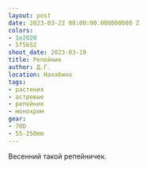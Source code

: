```yaml
---
layout: post
date: 2023-03-22 00:00:00.000000000 Z
colors:
- 1e2020
- 5f5b52
shoot_date: 2023-03-19
title: Репейник
author: Д.Г.
location: Нахабино
tags:
- растения
- астровые
- репейник
- монохром
gear:
- 70D
- 55-250mm
---
```

Весенний такой репейничек.
